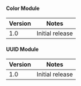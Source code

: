 #### Color Module
Version | Notes
-------------|-------------|
1.0 | Initial release

#### UUID Module
Version | Notes
-------------|-------------|
1.0 | Initial release
